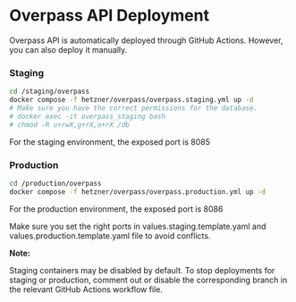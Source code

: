 # Overpass API Deployment

Overpass API is automatically deployed through GitHub Actions. However, you can also deploy it manually.


### Staging

```sh
cd /staging/overpass
docker compose -f hetzner/overpass/overpass.staging.yml up -d
# Make sure you have the correct permissions for the database.
# docker exec -it overpass_staging bash
# chmod -R u+rwX,g+rX,o+rX /db

```
For the staging environment, the exposed port is 8085

### Production

```sh
cd /production/overpass
docker compose -f hetzner/overpass/overpass.production.yml up -d
```
For the production environment, the exposed port is 8086

Make sure you set the right ports in values.staging.template.yaml and values.production.template.yaml file to avoid conflicts.


**Note:** 

Staging containers may be disabled by default. To stop deployments for staging or production, comment out or disable the corresponding branch in the relevant GitHub Actions workflow file.
